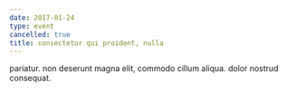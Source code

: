 ```yaml
---
date: 2017-01-24
type: event
cancelled: true
title: consectetur qui proident, nulla
---
```

pariatur. non deserunt magna elit, commodo cillum aliqua. dolor nostrud consequat.